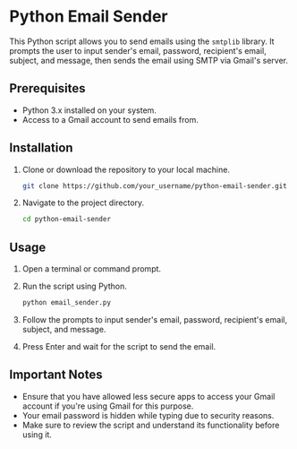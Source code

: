 # Python Email Sender

This Python script allows you to send emails using the `smtplib` library. It prompts the user to input sender's email, password, recipient's email, subject, and message, then sends the email using SMTP via Gmail's server.

## Prerequisites

- Python 3.x installed on your system.
- Access to a Gmail account to send emails from.

## Installation

1. Clone or download the repository to your local machine.

    ```bash
    git clone https://github.com/your_username/python-email-sender.git
    ```

2. Navigate to the project directory.

    ```bash
    cd python-email-sender
    ```

## Usage

1. Open a terminal or command prompt.

2. Run the script using Python.

    ```bash
    python email_sender.py
    ```

3. Follow the prompts to input sender's email, password, recipient's email, subject, and message.

4. Press Enter and wait for the script to send the email.

## Important Notes

- Ensure that you have allowed less secure apps to access your Gmail account if you're using Gmail for this purpose.
- Your email password is hidden while typing due to security reasons.
- Make sure to review the script and understand its functionality before using it.
 
